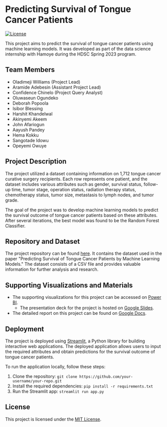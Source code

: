 # Predicting Survival of Tongue Cancer Patients

[![License](https://img.shields.io/badge/License-MIT-blue.svg)](LICENSE)

This project aims to predict the survival of tongue cancer patients using machine learning models. It was developed as part of the data science internship with Hamoye during the HDSC Spring 2023 program.

## Team Members

- Oladimeji Williams (Project Lead)
- Aramide Adebesin (Assistant Project Lead)
- Confidence Chinelo (Project Query Analyst)
- Oluwaseun Ogundeko
- Deborah Popoola
- Isibor Blessing
- Harshit Khandelwal
- Akinyemi Akeem
- John Afariogun
- Aayush Pandey
- Hema Kokku
- Sangotade Idowu
- Opeyemi Owuye

## Project Description

The project utilized a dataset containing information on 1,712 tongue cancer curative surgery recipients. Each row represents one patient, and the dataset includes various attributes such as gender, survival status, follow-up time, tumor stage, operation status, radiation therapy status, chemotherapy status, tumor size, metastasis to lymph nodes, and tumor grade.

The goal of the project was to develop machine learning models to predict the survival outcome of tongue cancer patients based on these attributes. After several iterations, the best model was found to be the Random Forest Classifier.

## Repository and Dataset

The project repository can be found [here](https://zenodo.org/record/7450476/files/tongue.csv?download=1). It contains the dataset used in the paper "Predicting Survival of Tongue Cancer Patients by Machine Learning Models." The dataset consists of a CSV file and provides valuable information for further analysis and research.

## Supporting Visualizations and Materials

- The supporting visualizations for this project can be accessed on [Power BI](https://app.powerbi.com/view?r=eyJrIjoiNDJiYjVlYzQtM2QyNS00ZTE5LTg4MDMtOGM3ZWEyMzlmZTZjIiwidCI6IjU0NjJmMDc4LWFiYTgtNDE1OS05MWYwLWVhODg1MmJjOTU4NCJ9).
  - The presentation deck for the project is hosted on [Google Slides](https://docs.google.com/presentation/d/1La09J2KCr4_CrKrpAwL1rEPHHECyh_6R/edit?usp=sharing&ouid=115275109673336716857&rtpof=true&sd=true).
- The detailed report on this project can be found on [Google Docs](https://docs.google.com/document/d/1cdDtPMrdK7mvylT8GQ7FhC7igPEk0gAQsptVxLop_5o/edit?usp=sharing).

## Deployment

The project is deployed using [Streamlit](https://tonguecancer.streamlit.app/), a Python library for building interactive web applications. The deployed application allows users to input the required attributes and obtain predictions for the survival outcome of tongue cancer patients.

To run the application locally, follow these steps:

1. Clone the repository: `git clone https://github.com/your-username/your-repo.git`
2. Install the required dependencies: `pip install -r requirements.txt`
3. Run the Streamlit app: `streamlit run app.py`

## License

This project is licensed under the [MIT License](LICENSE).
